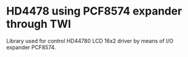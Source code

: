 # HD4478 using PCF8574 expander through TWI

Library used for control HD44780 LCD 16x2 driver by means of I/O expander PCF8574.
